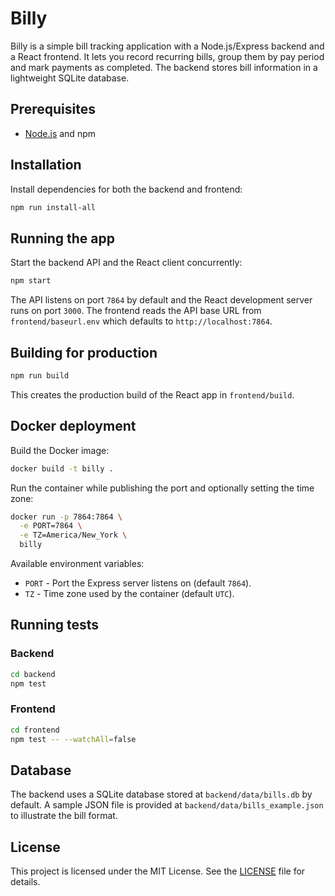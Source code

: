 # Billy

Billy is a simple bill tracking application with a Node.js/Express backend and a React frontend. It lets you record recurring bills, group them by pay period and mark payments as completed. The backend stores bill information in a lightweight SQLite database.

## Prerequisites

- [Node.js](https://nodejs.org/) and npm

## Installation

Install dependencies for both the backend and frontend:

```bash
npm run install-all
```

## Running the app

Start the backend API and the React client concurrently:

```bash
npm start
```

The API listens on port `7864` by default and the React development server runs on port `3000`. The frontend reads the API base URL from `frontend/baseurl.env` which defaults to `http://localhost:7864`.

## Building for production

```bash
npm run build
```

This creates the production build of the React app in `frontend/build`.

## Docker deployment

Build the Docker image:

```bash
docker build -t billy .
```

Run the container while publishing the port and optionally setting the time zone:

```bash
docker run -p 7864:7864 \
  -e PORT=7864 \
  -e TZ=America/New_York \
  billy
```

Available environment variables:

- `PORT` - Port the Express server listens on (default `7864`).
- `TZ` - Time zone used by the container (default `UTC`).

## Running tests

### Backend

```bash
cd backend
npm test
```

### Frontend

```bash
cd frontend
npm test -- --watchAll=false
```

## Database

The backend uses a SQLite database stored at `backend/data/bills.db` by default. A sample JSON file is provided at `backend/data/bills_example.json` to illustrate the bill format.

## License

This project is licensed under the MIT License. See the [LICENSE](LICENSE) file for details.

